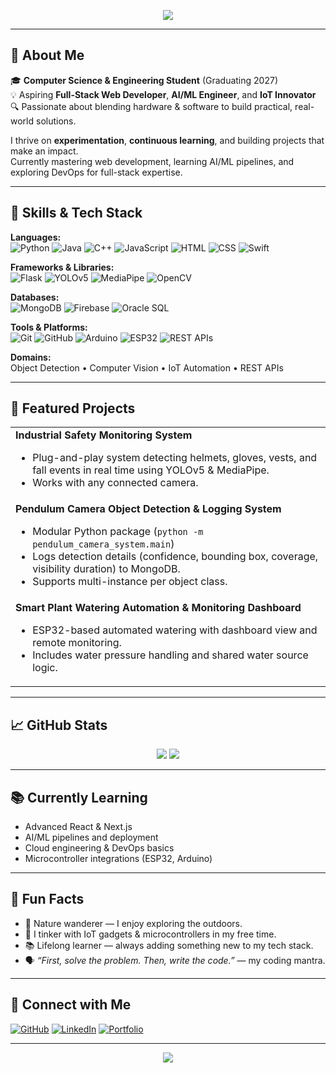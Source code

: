 <!-- Typing animation - use shields.io for the "typing" effect title -->
<p align="center">
  <img src="https://readme-typing-svg.demolab.com?font=Fira+Code&size=28&pause=1000&color=0F52BA&width=650&lines=Hi%2C+I%27m+Anuj+Kumar+%7C+anujkdotexe;CSE+Student+%7C+IoT+%26+AI%2FML+Enthusiast;Full-Stack+Web+Developer+in+progress;Let%27s+build+something+impactful!">
</p>

---

## 👋 About Me

🎓 **Computer Science & Engineering Student** (Graduating 2027)  
💡 Aspiring **Full-Stack Web Developer**, **AI/ML Engineer**, and **IoT Innovator**  
🔍 Passionate about blending hardware & software to build practical, real-world solutions.

I thrive on **experimentation**, **continuous learning**, and building projects that make an impact.  
Currently mastering web development, learning AI/ML pipelines, and exploring DevOps for full-stack expertise.

---

## 🚀 Skills & Tech Stack

**Languages:**  
![Python](https://img.shields.io/badge/Python-3776AB?style=for-the-badge&logo=python&logoColor=white)
![Java](https://img.shields.io/badge/Java-007396?style=for-the-badge&logo=java&logoColor=white)
![C++](https://img.shields.io/badge/C++-00599C?style=for-the-badge&logo=cplusplus&logoColor=white)
![JavaScript](https://img.shields.io/badge/JavaScript-F7DF1E?style=for-the-badge&logo=javascript&logoColor=black)
![HTML](https://img.shields.io/badge/HTML-E34F26?style=for-the-badge&logo=html5&logoColor=white)
![CSS](https://img.shields.io/badge/CSS-1572B6?style=for-the-badge&logo=css3&logoColor=white)
![Swift](https://img.shields.io/badge/Swift-F05138?style=for-the-badge&logo=swift&logoColor=white)

**Frameworks & Libraries:**  
![Flask](https://img.shields.io/badge/Flask-000000?style=for-the-badge&logo=flask&logoColor=white)
![YOLOv5](https://img.shields.io/badge/YOLOv5-23a455?style=for-the-badge&logo=python&logoColor=white)
![MediaPipe](https://img.shields.io/badge/MediaPipe-FF6F00?style=for-the-badge&logo=google&logoColor=white)
![OpenCV](https://img.shields.io/badge/OpenCV-5C3EE8?style=for-the-badge&logo=opencv&logoColor=white)

**Databases:**  
![MongoDB](https://img.shields.io/badge/MongoDB-47A248?style=for-the-badge&logo=mongodb&logoColor=white)
![Firebase](https://img.shields.io/badge/Firebase-FFCA28?style=for-the-badge&logo=firebase&logoColor=black)
![Oracle SQL](https://img.shields.io/badge/Oracle_SQL-F80000?style=for-the-badge&logo=oracle&logoColor=white)

**Tools & Platforms:**  
![Git](https://img.shields.io/badge/Git-F05032?style=for-the-badge&logo=git&logoColor=white)
![GitHub](https://img.shields.io/badge/GitHub-181717?style=for-the-badge&logo=github&logoColor=white)
![Arduino](https://img.shields.io/badge/Arduino-00979D?style=for-the-badge&logo=arduino&logoColor=white)
![ESP32](https://img.shields.io/badge/ESP32-000000?style=for-the-badge&logo=espressif&logoColor=white)
![REST APIs](https://img.shields.io/badge/REST%20APIs-005a9c?style=for-the-badge&logo=apachespark&logoColor=white)

**Domains:**  
Object Detection • Computer Vision • IoT Automation • REST APIs

---

## 🌟 Featured Projects

<table>
  <tr>
    <td>
      <b>Industrial Safety Monitoring System</b><br>
      <ul>
        <li>Plug-and-play system detecting helmets, gloves, vests, and fall events in real time using YOLOv5 & MediaPipe.</li>
        <li>Works with any connected camera.</li>
      </ul>
    </td>
  </tr>
  <tr>
    <td>
      <b>Pendulum Camera Object Detection & Logging System</b><br>
      <ul>
        <li>Modular Python package (<code>python -m pendulum_camera_system.main</code>)</li>
        <li>Logs detection details (confidence, bounding box, coverage, visibility duration) to MongoDB.</li>
        <li>Supports multi-instance per object class.</li>
      </ul>
    </td>
  </tr>
  <tr>
    <td>
      <b>Smart Plant Watering Automation & Monitoring Dashboard</b><br>
      <ul>
        <li>ESP32-based automated watering with dashboard view and remote monitoring.</li>
        <li>Includes water pressure handling and shared water source logic.</li>
      </ul>
    </td>
  </tr>
</table>

---

## 📈 GitHub Stats

<p align="center">
  <img src="https://github-readme-streak-stats.herokuapp.com/?user=anujkdotexe&theme=blueberry&hide_border=true" />
  <img src="https://github-readme-stats.vercel.app/api?username=anujkdotexe&show_icons=true&theme=blueberry&hide_border=true&count_private=true" />
</p>

---

## 📚 Currently Learning

- Advanced React & Next.js
- AI/ML pipelines and deployment
- Cloud engineering & DevOps basics
- Microcontroller integrations (ESP32, Arduino)

---

## 🌱 Fun Facts

- 🌿 Nature wanderer — I enjoy exploring the outdoors.
- 🤖 I tinker with IoT gadgets & microcontrollers in my free time.
- 📚 Lifelong learner — always adding something new to my tech stack.
- 🗣 *“First, solve the problem. Then, write the code.”* — my coding mantra.

---

## 🔗 Connect with Me

[![GitHub](https://img.shields.io/badge/GitHub-anujkdotexe-181717?style=for-the-badge&logo=github&logoColor=white)](https://github.com/anujkdotexe)
[![LinkedIn](https://img.shields.io/badge/LinkedIn-anujkondawar-0077B5?style=for-the-badge&logo=linkedin&logoColor=white)](https://www.linkedin.com/in/anujkondawar/)
[![Portfolio](https://img.shields.io/badge/Portfolio-Coming%20Soon-0F52BA?style=for-the-badge&logo=google-chrome&logoColor=white)]()

---

<p align="center">
  <img src="https://capsule-render.vercel.app/api?type=waving&color=0F52BA&height=150&section=footer"/>
</p>
